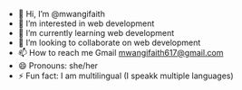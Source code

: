 - 👋 Hi, I’m @mwangifaith
- 👀 I’m interested in web development
- 🌱 I’m currently learning web development
- 💞️ I’m looking to collaborate on web development
- 📫 How to reach me Gmail mwangifaith617@gmail.com
- 😄 Pronouns: she/her
- ⚡ Fun fact: I am multilingual (I speakk multiple languages)

<!---
mwangifaith/mwangifaith is a ✨ special ✨ repository because its `README.md` (this file) appears on your GitHub profile.
You can click the Preview link to take a look at your changes.
--->
